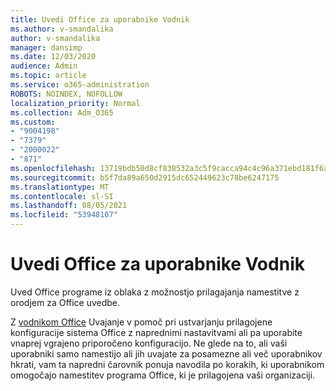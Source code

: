 ```yaml
---
title: Uvedi Office za uporabnike Vodnik
ms.author: v-smandalika
author: v-smandalika
manager: dansimp
ms.date: 12/03/2020
audience: Admin
ms.topic: article
ms.service: o365-administration
ROBOTS: NOINDEX, NOFOLLOW
localization_priority: Normal
ms.collection: Adm_O365
ms.custom:
- "9004198"
- "7379"
- "2000022"
- "871"
ms.openlocfilehash: 13719bdb50d8cf838532a3c5f9cacca94c4c96a371ebd181f6ab04b3c51db0a0
ms.sourcegitcommit: b5f7da89a650d2915dc652449623c78be6247175
ms.translationtype: MT
ms.contentlocale: sl-SI
ms.lasthandoff: 08/05/2021
ms.locfileid: "53948107"
---
```

# <a name="deploy-office-to-your-users-guide"></a>Uvedi Office za uporabnike Vodnik

Uved Office programe iz oblaka z možnostjo prilagajanja namestitve z orodjem za Office uvedbe.

Z [vodnikom Office](https://go.microsoft.com/fwlink/?linkid=2146451) Uvajanje v pomoč pri ustvarjanju prilagojene konfiguracije sistema Office z naprednimi nastavitvami ali pa uporabite vnaprej vgrajeno priporočeno konfiguracijo. Ne glede na to, ali vaši uporabniki samo namestijo ali jih uvajate za posamezne ali več uporabnikov hkrati, vam ta napredni čarovnik ponuja navodila po korakih, ki uporabnikom omogočajo namestitev programa Office, ki je prilagojena vaši organizaciji.